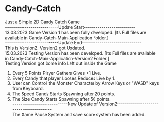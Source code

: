 # Candy-Catch
Just a Simple 2D Candy Catch Game  
---------------------------Update Start--------------------------  
13.03.2023 Game Version 1 has been fully developed. [Its Full files are available in Candy-Catch-Main-Application Folder.]  
---------------------------Update End------------------------------  
This is Version2.
Version2 got Updated.  
15.03.2023 Testing Version has been developed. [Its Full files are available in Candy-Catch-Main-Application-Version2 Folder.]  
Testing Version got Some info Left out inside the Game:  
1. Every 5 Points Player Gathers Gives +1 Live.  
2. Every Candy that player Looses Reduces Live by 1.  
3. User can Controll the Monster Character by Arrow Keys or "WASD" keys from Keyboard.  
4. The Speed Candy Starts Spawning after 20 points.  
5. The Size Candy Starts Spawning after 50 points.  
----------------------------New Update of Version2-----------------------------------------  
The Game Pause System and save score system has been added.  
